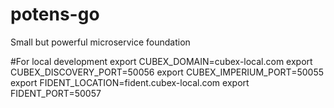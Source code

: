 # potens-go
Small but powerful microservice foundation

#For local development
export CUBEX_DOMAIN=cubex-local.com
export CUBEX_DISCOVERY_PORT=50056
export CUBEX_IMPERIUM_PORT=50055
export FIDENT_LOCATION=fident.cubex-local.com
export FIDENT_PORT=50057